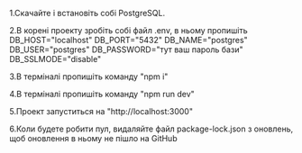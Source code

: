 1.Скачайте і встановіть собі PostgreSQL.

2.В корені проекту зробіть собі файл .env, в ньому пропишіть
DB_HOST="localhost"
DB_PORT="5432"
DB_NAME="postgres"
DB_USER="postgres"
DB_PASSWORD="тут ваш пароль бази"
DB_SSLMODE="disable"

3.В терміналі пропишіть команду "npm i"

4.В терміналі пропишіть команду "npm run dev"

5.Проект запуститься на "http://localhost:3000"

6.Коли будете робити пул, видаляйте файл package-lock.json з оновлень, щоб оновлення в ньому не пішло на GitHub

